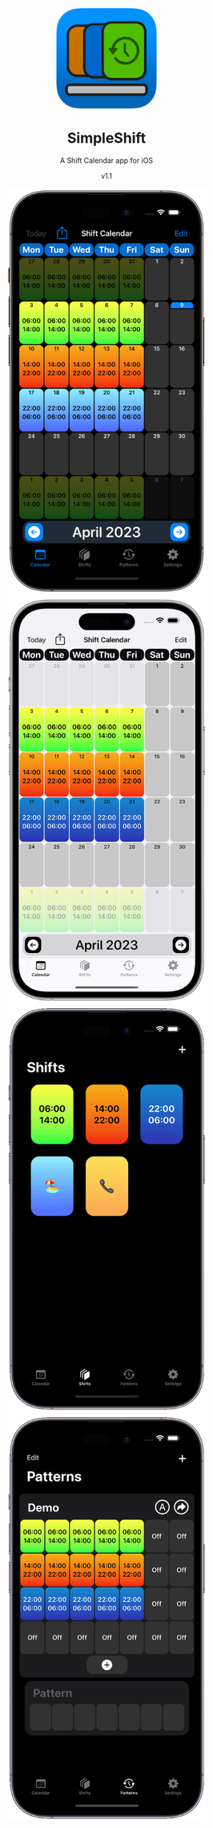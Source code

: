 <center>
<img src="SimpleShift/IconRounded.png" alt="Icon" width="200"/>
<h1>SimpleShift</h1>
<p>A Shift Calendar app for iOS</p>
<p>v1.1</p>

<img src="Marketing/screenshot1.png" alt="Icon" width="400"/>
<img src="Marketing/screenshot2.png" alt="Icon" width="400"/>
<img src="Marketing/screenshot3.png" alt="Icon" width="400"/>
<img src="Marketing/screenshot4.png" alt="Icon" width="400"/>
</center>

